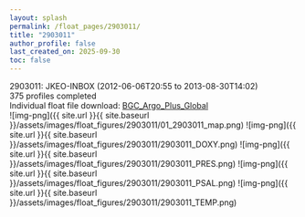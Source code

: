 ```yaml
---
layout: splash
permalink: /float_pages/2903011/
title: "2903011"
author_profile: false
last_created_on: 2025-09-30
toc: false
---
```

 
2903011: JKEO-INBOX (2012-06-06T20:55 to 2013-08-30T14:02)\
375 profiles completed\
Individual float file download: [BGC_Argo_Plus_Global](https://ftp.soest.hawaii.edu/bgc_argo_plus/Individual_Floats/outliers_removed/2903011_Sprof_processed.nc)\
![img-png]({{ site.url }}{{ site.baseurl }}/assets/images/float_figures/2903011/01_2903011_map.png)
![img-png]({{ site.url }}{{ site.baseurl }}/assets/images/float_figures/2903011/2903011_DOXY.png)
![img-png]({{ site.url }}{{ site.baseurl }}/assets/images/float_figures/2903011/2903011_PRES.png)
![img-png]({{ site.url }}{{ site.baseurl }}/assets/images/float_figures/2903011/2903011_PSAL.png)
![img-png]({{ site.url }}{{ site.baseurl }}/assets/images/float_figures/2903011/2903011_TEMP.png)
